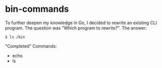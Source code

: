 # bin-commands
To further deepen my knowledge in Go, I decided to rewrite an existing CLI program. The question was "Which program to rewrite?". The answer: 

```
$ ls /bin
```

"Completed" Commands:
- echo
- ls
